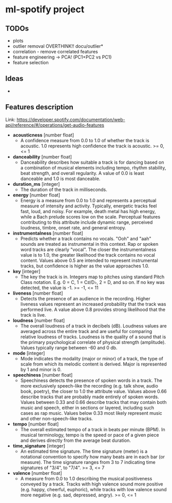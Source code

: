 # ml-spotify project

## TODOs
- plots
- outlier removal OVERTHINK!! docu/outlier*
- correlation - remove correlated features
- feature engineering -> PCA! (PC1+PC2 vs PC1)
- feature selection

## Ideas
- 

## Features description

Link: https://developer.spotify.com/documentation/web-api/reference/#/operations/get-audio-features

- **acousticness** [number float]
    - A confidence measure from 0.0 to 1.0 of whether the track is acoustic. 1.0 represents high confidence the track is acoustic. >= 0, <= 1
- **danceability** [number float]
    - Danceability describes how suitable a track is for dancing based on a combination of musical elements including tempo, rhythm stability, beat strength, and overall regularity. A value of 0.0 is least danceable and 1.0 is most danceable.
- **duration_ms** [integer]
    - The duration of the track in milliseconds.
- **energy** [number float]
    - Energy is a measure from 0.0 to 1.0 and represents a perceptual measure of intensity and activity. Typically, energetic tracks feel fast, loud, and noisy. For example, death metal has high energy, while a Bach prelude scores low on the scale. Perceptual features contributing to this attribute include dynamic range, perceived loudness, timbre, onset rate, and general entropy.
- **instrumentalness** [number float]
    - Predicts whether a track contains no vocals. "Ooh" and "aah" sounds are treated as instrumental in this context. Rap or spoken word tracks are clearly "vocal". The closer the instrumentalness value is to 1.0, the greater likelihood the track contains no vocal content. Values above 0.5 are intended to represent instrumental tracks, but confidence is higher as the value approaches 1.0.
- **key** [integer]
    - The key the track is in. Integers map to pitches using standard Pitch Class notation. E.g. 0 = C, 1 = C♯/D♭, 2 = D, and so on. If no key was detected, the value is -1. >= -1, <= 11
- **liveness** [number float]
    - Detects the presence of an audience in the recording. Higher liveness values represent an increased probability that the track was performed live. A value above 0.8 provides strong likelihood that the track is live.
- **loudness** [number float]
    - The overall loudness of a track in decibels (dB). Loudness values are averaged across the entire track and are useful for comparing relative loudness of tracks. Loudness is the quality of a sound that is the primary psychological correlate of physical strength (amplitude). Values typically range between -60 and 0 db.
- **mode** [integer]
    - Mode indicates the modality (major or minor) of a track, the type of scale from which its melodic content is derived. Major is represented by 1 and minor is 0.
- **speechiness** [number float]
    - Speechiness detects the presence of spoken words in a track. The more exclusively speech-like the recording (e.g. talk show, audio book, poetry), the closer to 1.0 the attribute value. Values above 0.66 describe tracks that are probably made entirely of spoken words. Values between 0.33 and 0.66 describe tracks that may contain both music and speech, either in sections or layered, including such cases as rap music. Values below 0.33 most likely represent music and other non-speech-like tracks.
- **tempo** [number float]
    - The overall estimated tempo of a track in beats per minute (BPM). In musical terminology, tempo is the speed or pace of a given piece and derives directly from the average beat duration.
- **time_signature** [integer]
    - An estimated time signature. The time signature (meter) is a notational convention to specify how many beats are in each bar (or measure). The time signature ranges from 3 to 7 indicating time signatures of "3/4", to "7/4". >= 3, <= 7
- **valence** [number float]
     - A measure from 0.0 to 1.0 describing the musical positiveness conveyed by a track. Tracks with high valence sound more positive (e.g. happy, cheerful, euphoric), while tracks with low valence sound more negative (e.g. sad, depressed, angry). >= 0, <= 1
